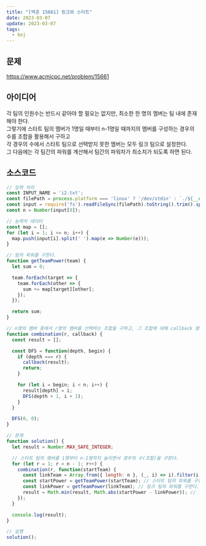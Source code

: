 ```yaml
---
title: "[백준 15661] 링크와 스타트"
date: 2023-03-07
update: 2023-03-07
tags:
  - boj
---
```


## 문제
https://www.acmicpc.net/problem/15661

## 아이디어
각 팀의 인원수는 반드시 같아야 할 필요는 없지만, 최소한 한 명의 멤버는 팀 내에 존재해야 한다.  
그렇기에 스타트 팀의 멤버가 1명일 때부터 n-1명일 때까지의 멤버를 구성하는 경우의 수를 조합을 활용해서 구하고  
각 경우의 수에서 스타트 팀으로 선택받지 못한 멤버는 모두 링크 팀으로 설정한다.  
그 다음에는 각 팀간의 파워를 계산해서 팀간의 파워차가 최소치가 되도록 하면 된다.  

## 소스코드
```js
// 입력 처리
const INPUT_NAME = 'i2.txt';
const filePath = process.platform === 'linux' ? '/dev/stdin' : `./${__dirname.split('\\').pop()}/${INPUT_NAME}`;
const input = require('fs').readFileSync(filePath).toString().trim().split('\n').map(item => item.trim());
const n = Number(input[0]);

// 능력치 데이터
const map = [];
for (let i = 1; i <= n; i++) {
  map.push(input[i].split(' ').map(e => Number(e)));
}

// 팀의 파워를 구한다.
function getTeamPower(team) {
  let sum = 0;

  team.forEach(target => {
    team.forEach(other => {
      sum += map[target][other];
    });
  });

  return sum;
}

// n명의 멤버 중에서 r명의 멤버를 선택하는 조합을 구하고, 그 조합에 대해 callback 함수를 실행한다.
function combination(r, callback) {
  const result = [];

  const DFS = function(depth, begin) {
    if (depth === r) {
      callback(result);
      return;
    }

    for (let i = begin; i < n; i++) {
      result[depth] = i;
      DFS(depth + 1, i + 1);
    }
  }

  DFS(0, 0);
}

// 문제
function solution() {
  let result = Number.MAX_SAFE_INTEGER;

  // 스타트 팀의 멤버를 1명부터 n-1명까지 늘리면서 경우의 수(조합)을 구한다.
  for (let r = 1; r < n - 1; r++) {
    combination(r, function(startTeam) {
      const linkTeam = Array.from({ length: n }, (_, i) => i).filter(i => !startTeam.includes(i)); // 스타트 팀 멤버가 아닌 멤버를 모두 링크 팀으로 한다.
      const startPower = getTeamPower(startTeam); // 스타트 팀의 파워를 구한다.
      const linkPower = getTeamPower(linkTeam); // 링크 팀의 파워를 구한다.
      result = Math.min(result, Math.abs(startPower - linkPower)); // 양 팀간의 파워 차이를 최소한으로 하는 값을 구한다.
    });
  }

  console.log(result);
}

// 실행
solution();
```